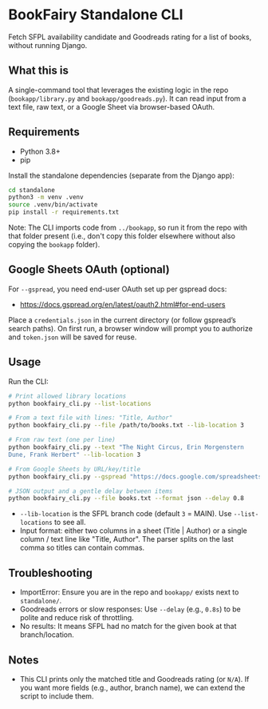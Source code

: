# BookFairy Standalone CLI

Fetch SFPL availability candidate and Goodreads rating for a list of books, without running Django.

## What this is

A single-command tool that leverages the existing logic in the repo (`bookapp/library.py` and `bookapp/goodreads.py`). It can read input from a text file, raw text, or a Google Sheet via browser-based OAuth.

## Requirements

- Python 3.8+
- pip

Install the standalone dependencies (separate from the Django app):

```bash
cd standalone
python3 -m venv .venv
source .venv/bin/activate
pip install -r requirements.txt
```

Note: The CLI imports code from `../bookapp`, so run it from the repo with that folder present (i.e., don't copy this folder elsewhere without also copying the `bookapp` folder).

## Google Sheets OAuth (optional)

For `--gspread`, you need end-user OAuth set up per gspread docs:
- https://docs.gspread.org/en/latest/oauth2.html#for-end-users

Place a `credentials.json` in the current directory (or follow gspread’s search paths). On first run, a browser window will prompt you to authorize and `token.json` will be saved for reuse.

## Usage

Run the CLI:

```bash
# Print allowed library locations
python bookfairy_cli.py --list-locations

# From a text file with lines: "Title, Author"
python bookfairy_cli.py --file /path/to/books.txt --lib-location 3

# From raw text (one per line)
python bookfairy_cli.py --text "The Night Circus, Erin Morgenstern
Dune, Frank Herbert" --lib-location 3

# From Google Sheets by URL/key/title
python bookfairy_cli.py --gspread "https://docs.google.com/spreadsheets/d/YOUR_KEY/edit#gid=0" --worksheet "To Read" --lib-location 3

# JSON output and a gentle delay between items
python bookfairy_cli.py --file books.txt --format json --delay 0.8
```

- `--lib-location` is the SFPL branch code (default `3` = MAIN). Use `--list-locations` to see all.
- Input format: either two columns in a sheet (Title | Author) or a single column / text line like "Title, Author". The parser splits on the last comma so titles can contain commas.

## Troubleshooting

- ImportError: Ensure you are in the repo and `bookapp/` exists next to `standalone/`.
- Goodreads errors or slow responses: Use `--delay` (e.g., `0.8s`) to be polite and reduce risk of throttling.
- No results: It means SFPL had no match for the given book at that branch/location.

## Notes

- This CLI prints only the matched title and Goodreads rating (or `N/A`). If you want more fields (e.g., author, branch name), we can extend the script to include them.
